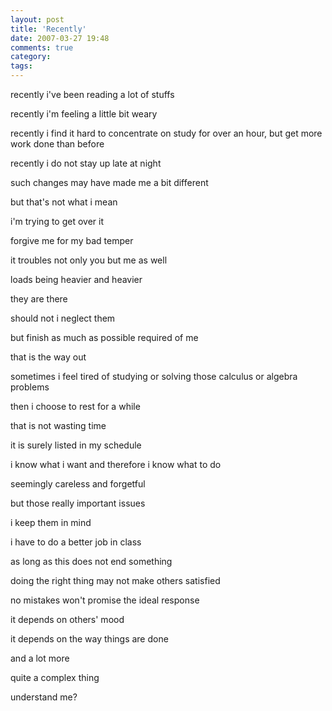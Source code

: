 ```yaml
---
layout: post
title: 'Recently'
date: 2007-03-27 19:48
comments: true
category: 
tags:
---
```

    

recently i've been reading a lot of stuffs

recently i'm feeling a little bit weary

recently i find it hard to concentrate on study for over an hour, but get more work done than before

recently i do not stay up late at night

such changes may have made me a bit different

but that's not what i mean

i'm trying to get over it

forgive me for my bad temper

it troubles not only you but me as well

loads being heavier and heavier

they are there

should not i neglect them

but finish as much as possible required of me

that is the way out

sometimes i feel tired of studying or solving those calculus or algebra problems

then i choose to rest for a while

that is not wasting time

it is surely listed in my schedule

i know what i want and therefore i know what to do

seemingly careless and forgetful

but those really important issues

i keep them in mind

i have to do a better job in class

as long as this does not end something

doing the right thing may not make others satisfied

no mistakes won't promise the ideal response

it depends on others' mood

it depends on the way things are done

and a lot more

quite a complex thing

understand me?
